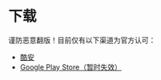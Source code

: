 # 下载
谨防恶意翻版！目前仅有以下渠道为官方认可：
* [酷安](https://www.coolapk.com/apk/165728)
* [Google Play Store（暂时失效）](#)


